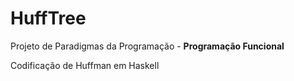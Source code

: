 # HuffTree
Projeto de Paradigmas da Programação -
**Programação Funcional**

Codificação de Huffman em Haskell


